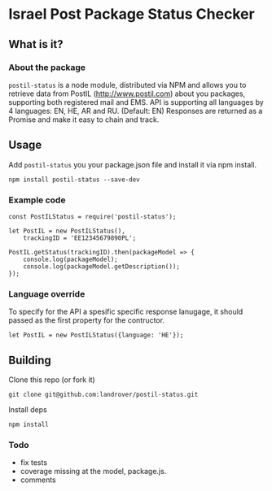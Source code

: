 # Israel Post Package Status Checker

## What is it?

### About the package

`postil-status` is a node module, distributed via NPM and allows you to retrieve data from PostIL (http://www.postil.com) about you packages, supporting both registered mail and EMS. API is supporting all languages by 4 languages: EN, HE, AR and RU. (Default: EN)
Responses are returned as a Promise and make it easy to chain and track.

## Usage

Add `postil-status` you your package.json file and install it via npm install.

```
npm install postil-status --save-dev
```

### Example code


```
const PostILStatus = require('postil-status');

let PostIL = new PostILStatus(),
    trackingID = 'EE12345679890PL';

PostIL.getStatus(trackingID).then(packageModel => {
    console.log(packageModel);
    console.log(packageModel.getDescription());
});
```


### Language override

To specify for the API a spesific specific response lanugage, it should passed as the first property for the contructor.
```
let PostIL = new PostILStatus({language: 'HE'});
```


## Building
Clone this repo (or fork it)
```
git clone git@github.com:landrover/postil-status.git
```
Install deps
```
npm install
```

### Todo
 * fix tests
 * coverage missing at the model, package.js.
 * comments
